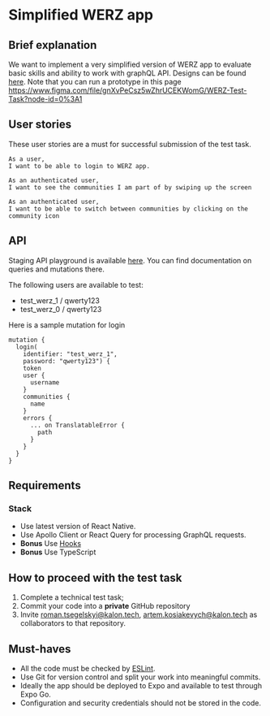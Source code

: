 # Simplified WERZ app

## Brief explanation

We want to implement a very simplified version of WERZ app to evaluate basic skills and ability to work with graphQL API. Designs can be found [here](https://www.figma.com/file/gnXvPeCsz5wZhrUCEKWomG/WERZ-Test-Task?node-id=1%3A674). Note that you can run a prototype in this page https://www.figma.com/file/gnXvPeCsz5wZhrUCEKWomG/WERZ-Test-Task?node-id=0%3A1

## User stories

These user stories are a must for successful submission of the test task.

```
As a user,
I want to be able to login to WERZ app.
```

```
As an authenticated user,
I want to see the communities I am part of by swiping up the screen
```

```
As an authenticated user,
I want to be able to switch between communities by clicking on the community icon
```

## API

Staging API playground is available [here](https://23759erwg9.execute-api.eu-central-1.amazonaws.com/staging/graphql). You can find documentation on queries and mutations there. 

The following users are available to test:
- test_werz_1 / qwerty123
- test_werz_0 / qwerty123

Here is a sample mutation for login

```
mutation {
  login(
    identifier: "test_werz_1",
    password: "qwerty123") {
    token
    user {
      username
    }
    communities {
      name
    }
    errors {
      ... on TranslatableError {
        path
      }
    }
  }
}
```

## Requirements

### Stack

- Use latest version of React Native.
- Use Apollo Client or React Query for processing GraphQL requests.
- **Bonus** Use [Hooks](https://reactjs.org/docs/hooks-intro.html)
- **Bonus** Use TypeScript

## How to proceed with the test task

1. Complete a technical test task;
2. Commit your code into a **private** GitHub repository
3. Invite roman.tsegelskyi@kalon.tech, artem.kosiakevych@kalon.tech as collaborators to that repository.

## Must-haves

- All the code must be checked by [ESLint](https://github.com/eslint/eslint).
- Use Git for version control and split your work into meaningful commits.
- Ideally the app should be deployed to Expo and available to test through Expo Go.
- Configuration and security credentials should not be stored in the code.
